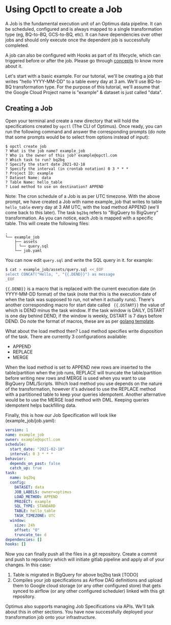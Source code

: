 # Using Opctl to create a Job

A Job is the fundamental execution unit of an Optimus data pipeline. 
It can be scheduled, configured and is always mapped to a single transformation type
(eg, BQ-to-BQ, GCS-to-BQ, etc). It can have dependencies over other jobs and should
only execute once the dependent job is successfully completed. 

A job can also be configured with Hooks as part of its lifecycle, which can 
triggered before or after the job. Please go through [concepts](../concepts/index.md) 
to know more about it.

Let's start with a basic example. For our tutorial, we'll be creating a job that 
writes "hello YYYY-MM-DD" to a table every day at 3 am. We'll use BQ-to-BQ transformation type. 
For the purpose of this tutorial, we'll assume that the Google Cloud Project name 
is "example" & dataset is just called "data".


## Creating a Job

Open your terminal and create a new directory that will hold the specifications 
created by `opctl` (The CLI of Optimus). Once ready, you can run the following 
command and answer the corresponding prompts (do note that some prompts 
would be to select from options instead of input):

```
$ opctl create job
? What is the job name? example_job
? Who is the owner of this job? example@opctl.com
? Which task to run? bq2bq
? Specify the start date 2021-02-18
? Specify the interval (in crontab notation) 0 3 * * *
? Project ID: example
? Dataset Name: data
? Table Name: hello_table
? Load method to use on destination? APPEND
```

Note: The cron schedule of a Job is as per UTC timezone.
With the above prompt, we have created a Job with name example_job that writes to table `hello_table` 
every day at 3 AM UTC, with the load method APPEND (we'll come back to this later). 
The task `bq2bq` refers to "BigQuery to BigQuery" transformation. As you can notice, 
each Job is mapped with a specific table. This will create the following files:

```
.
└── example_job
    ├── assets
    │ └── query.sql
    └── job.yaml
```

You can now edit `query.sql` and write the SQL query in it. for example:

```bash
$ cat > example_job/assets/query.sql <<_EOF
select CONCAT("Hello, ", "{{.DEND}}") as message
_EOF
```

`{{.DEND}}` is a macro that is replaced with the current execution date (in YYYY-MM-DD format) 
of the task (note that this is the execution date of when the task was supposed to run, 
not when it actually runs). There's another corresponding macro for start date called `
{{.DSTART}}` the value of which is DEND minus the task window. If the task window is DAILY, 
DSTART is one day behind DEND, if the window is weekly, DSTART is 7 days before DEND. 
Do note the format of macros, these are as per [golang template](https://golang.org/pkg/text/template/).

What about the load method then? Load method specifies write disposition of the task. 
There are currently 3 configurations available:
- APPEND
- REPLACE
- MERGE

When the load method is set to APPEND new rows are inserted to the table/partition 
when the job runs, REPLACE will truncate the table/partition before writing new rows 
and MERGE is used when you want to use BigQuery DML/Scripts. Which load method you use depends 
on the nature of the transformation, however it's advised to use the REPLACE method 
with a partitioned table to keep your queries idempotent. Another alternative would 
be to use the MERGE load method with DML. Keeping queries idempotent helps backfilling data.

Finally, this is how our Job Specification will look like (example_job/job.yaml):
```yaml
version: 1
name: example_job
owner: example@opctl.com
schedule:
  start_date: "2021-02-18"
  interval: 0 3 * * *
behavior:
  depends_on_past: false
  catch_up: true
task:
  name: bq2bq
  config:
    DATASET: data
    JOB_LABELS: owner=optimus
    LOAD_METHOD: APPEND
    PROJECT: example
    SQL_TYPE: STANDARD
    TABLE: hello_table
    TASK_TIMEZONE: UTC
  window:
    size: 24h
    offset: "0"
    truncate_to: d
dependencies: []
hooks: []
```

Now you can finally push all the files in a git repository. Create a commit and 
push to repository which will initiate gitlab pipeline and apply all of your changes. 
In this case:

1. Table is migrated in BigQuery for above bq2bq task [TODO]
2. Compiles your job specifications as Airflow DAG definitions and upload them to 
   Google cloud storage (or any other configured store) that gets synced to airflow 
   (or any other configured scheduler) linked with this git repository.

Optimus also supports managing Job Specifications via APIs. We'll talk about this in other sections.
You have now successfully deployed your transformation job onto your infrastructure.